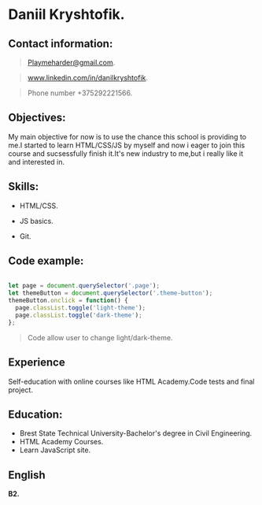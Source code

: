 # Daniil Kryshtofik.

## Contact information:

 >Playmeharder@gmail.com.

 >www.linkedin.com/in/danilkryshtofik.

 >Phone number +375292221566.

## Objectives:

My main objective for now is to use the chance this school is providing to me.I started to learn HTML/CSS/JS by myself  and now i eager to join this course and sucsessfully finish it.It's new industry to me,but i really like it and interested in.

## Skills:

 * HTML/CSS.

 * JS basics.

 * Git.

## Code example:

```javascript

let page = document.querySelector('.page');
let themeButton = document.querySelector('.theme-button');
themeButton.onclick = function() {
  page.classList.toggle('light-theme');
  page.classList.toggle('dark-theme');
};
```

> Code allow user to change light/dark-theme.

## Experience

Self-education with online courses like HTML Academy.Code tests and final project.

## Education:
 * Brest State Technical University-Bachelor's degree in Civil Engineering.
 * HTML Academy Courses.
 * Learn JavaScript site.
## English
**B2.**
